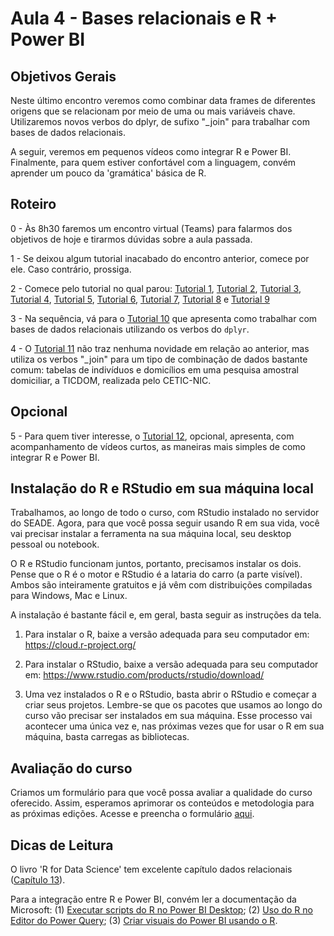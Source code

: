 # Aula 4 - Bases relacionais e R + Power BI

## Objetivos Gerais

Neste último encontro veremos como combinar data frames de diferentes origens que se relacionam por meio de uma ou mais variáveis chave. Utilizaremos novos verbos do dplyr, de sufixo "\_join" para trabalhar com bases de dados relacionais.

A seguir, veremos em pequenos vídeos como integrar R e Power BI. Finalmente, para quem estiver confortável com a linguagem, convém aprender um pouco da 'gramática' básica de R.

## Roteiro

0 - Às 8h30 faremos um encontro virtual (Teams) para falarmos dos objetivos de hoje e tirarmos dúvidas sobre a aula passada.

1 - Se deixou algum tutorial inacabado do encontro anterior, comece por ele. Caso contrário, prossiga.

2 - Comece pelo tutorial no qual parou: [Tutorial 1](https://github.com/thandarasantos/egesp-seade-intro-programacao/blob/main/tutorial/tutorial-01.md), [Tutorial 2](https://github.com/thandarasantos/egesp-seade-intro-programacao/blob/main/tutorial/tutorial-02.md), [Tutorial 3](https://github.com/thandarasantos/egesp-seade-intro-programacao/blob/main/tutorial/tutorial-03.md), [Tutorial 4](https://github.com/thandarasantos/egesp-seade-intro-programacao/blob/main/tutorial/tutorial-04.md), [Tutorial 5](https://github.com/thandarasantos/egesp-seade-intro-programacao/blob/main/tutorial/tutorial-05.md), [Tutorial 6](https://github.com/thandarasantos/egesp-seade-intro-programacao/blob/main/tutorial/tutorial-06.md), [Tutorial 7](https://github.com/thandarasantos/egesp-seade-intro-programacao/blob/main/tutorial/tutorial-07.md), [Tutorial 8](https://github.com/thandarasantos/egesp-seade-intro-programacao/blob/main/tutorial/tutorial-08.md) e [Tutorial 9](https://github.com/thandarasantos/egesp-seade-intro-programacao/blob/main/tutorial/tutorial-09.md)

3 - Na sequência, vá para o [Tutorial 10](https://github.com/thandarasantos/egesp-seade-intro-programacao/blob/main/tutorial/tutorial-10.md) que apresenta como trabalhar com bases de dados relacionais utilizando os verbos do `dplyr`.

4 - O [Tutorial 11](https://github.com/thandarasantos/egesp-seade-intro-programacao/blob/main/tutorial/tutorial-11.md) não traz nenhuma novidade em relação ao anterior, mas utiliza os verbos "\_join" para um tipo de combinação de dados bastante comum: tabelas de indivíduos e domicílios em uma pesquisa amostral domiciliar, a TICDOM, realizada pelo CETIC-NIC.

## Opcional

5 - Para quem tiver interesse, o [Tutorial 12](https://github.com/thandarasantos/egesp-seade-intro-programacao/blob/main/tutorial/tutorial-11.md), opcional, apresenta, com acompanhamento de vídeos curtos, as maneiras mais simples de como integrar R e Power BI.

## Instalação do R e RStudio em sua máquina local

Trabalhamos, ao longo de todo o curso, com RStudio instalado no servidor do SEADE. Agora, para que você possa seguir usando R em sua vida, você vai precisar instalar a ferramenta na sua máquina local, seu desktop pessoal ou notebook.

O R e RStudio funcionam juntos, portanto, precisamos instalar os dois. Pense que o R é o motor e RStudio é a lataria do carro (a parte visível). Ambos são inteiramente gratuitos e já vêm com distribuições compiladas para Windows, Mac e Linux.

A instalação é bastante fácil e, em geral, basta seguir as instruções da tela.

1.  Para instalar o R, baixe a versão adequada para seu computador em: <https://cloud.r-project.org/>

2.  Para instalar o RStudio, baixe a versão adequada para seu computador em: <https://www.rstudio.com/products/rstudio/download/>

3.  Uma vez instalados o R e o RStudio, basta abrir o RStudio e começar a criar seus projetos. Lembre-se que os pacotes que usamos ao longo do curso vão precisar ser instalados em sua máquina. Esse processo vai acontecer uma única vez e, nas próximas vezes que for usar o R em sua máquina, basta carregas as bibliotecas.

## Avaliação do curso

Criamos um formulário para que você possa avaliar a qualidade do curso oferecido. Assim, esperamos aprimorar os conteúdos e metodologia para as próximas edições. Acesse e preencha o formulário [aqui](https://forms.gle/DRwwt25QohxD4p596).

## Dicas de Leitura

O livro 'R for Data Science' tem excelente capítulo dados relacionais ([Capítulo 13](https://r4ds.had.co.nz/relational-data.html)).

Para a integração entre R e Power BI, convém ler a documentação da Microsoft: (1) [Executar scripts do R no Power BI Desktop](https://docs.microsoft.com/pt-br/power-bi/connect-data/desktop-r-scripts); (2) [Uso do R no Editor do Power Query](https://docs.microsoft.com/pt-br/power-bi/connect-data/desktop-r-in-query-editor); (3) [Criar visuais do Power BI usando o R](https://docs.microsoft.com/pt-br/power-bi/create-reports/desktop-r-visuals).
